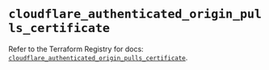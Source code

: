 # `cloudflare_authenticated_origin_pulls_certificate`

Refer to the Terraform Registry for docs: [`cloudflare_authenticated_origin_pulls_certificate`](https://registry.terraform.io/providers/cloudflare/cloudflare/5.8.4/docs/resources/authenticated_origin_pulls_certificate).
